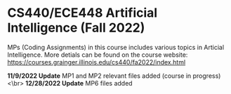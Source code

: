 # CS440/ECE448 Artificial Intelligence (Fall 2022) 
MPs (Coding Assignments) in this course includes various topics in Articial Intelligence. More detials can be found on the course website: https://courses.grainger.illinois.edu/cs440/fa2022/index.html

**11/9/2022 Update** MP1 and MP2 relevant files added (course in progress) <\br>
**12/28/2022 Update** MP6 files added 
